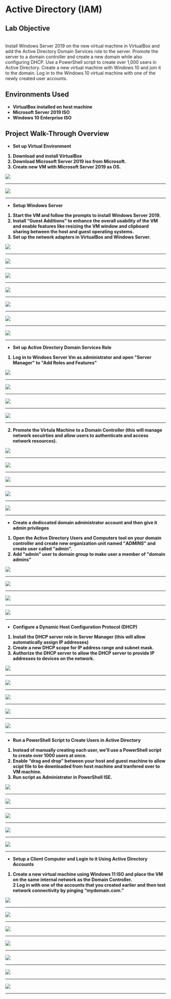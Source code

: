 <h1>Active Directory (IAM)</h1>

<h2>Lab Objective</h2>

<br>Install Windows Server 2019 on the new virtual machine in VirtualBox and add the Active Directory Domain Services role to the server. Promote the server to a domain controller and create a new domain while also configuring DHCP. Use a PowerShell script to create over 1,000 users in Active Directory. Create a new virtual machine with Windows 10 and join it to the domain. Log in to the Windows 10 virtual machine with one of the newly created user accounts. <br />

<h2>Environments Used </h2>

- <b>VirtualBox installed on host machine<b/>
- <b>Microsoft Server 2019 ISO<b/>
- <b>Windows 10 Enterprise ISO<b/>

<h2>Project Walk-Through Overview </h2>

- <b>Set up Virtual Environment </b>

1. Download and install VirtualBox<br/>
2. Download Microsoft Server 2019 iso from Microsoft.<br/>
3. Create new VM with Microsoft Server 2019 as OS.<br/>

 
<img src="https://i.imgur.com/FgaNsrh.png"/>

-----------------------------------------------

<img src="https://i.imgur.com/xJt4oBT.png"/>

-----------------------------------------------

- <b>Setup Windows Server</b>

 1. Start the VM and follow the prompts to install Windows Server 2019.<br/>
 2. Install “Guest Additions” to enhance the overall usability of the VM and enable features like resizing the VM window and clipboard sharing between the host and guest operating systems.<br/>
 3. Set up the network adapters in VirtualBox and Windows Server.<br/>


 
<img src="https://i.imgur.com/fFOllVt.png"/>

-----------------------------------------------

<img src="https://i.imgur.com/mALx3jn.png"/>

-----------------------------------------------

<img src="https://i.imgur.com/uS5ghYi.png"/>

-----------------------------------------------

<img src="https://i.imgur.com/xpTDfso.png"/>

-----------------------------------------------

<img src="https://i.imgur.com/oE0cBJT.png"/>

-----------------------------------------------
 
<img src="https://i.imgur.com/piXXsCv.png"/>

-----------------------------------------------

<img src="https://i.imgur.com/vD8WLFp.png"/>

-----------------------------------------------

- <b>Set up Active Directory Domain Services Role</b>

1. Log in to Windoes Server Vm as administrator and open "Server Manager" to "Add Roles and Features" <br/>

 
<img src="https://i.imgur.com/k4q9YXG.png"/>

-----------------------------------------------

<img src="https://i.imgur.com/DVa0Zgx.png"/>

-----------------------------------------------

<img src="https://i.imgur.com/DQtE10F.png"/>

-----------------------------------------------

<img src="https://i.imgur.com/9zXA6vw.png"/>

-----------------------------------------------

2. Promote the Virtula Machine to a Domain Controller (this will manage network secuirties and allow users to authenticate and access network  resources).

<img src="https://i.imgur.com/ppe8ksN.png"/>

-----------------------------------------------

<img src="https://i.imgur.com/IYHlCjP.png"/>

-----------------------------------------------

<img src="https://i.imgur.com/eSZUEpe.png"/>

-----------------------------------------------

<img src="https://i.imgur.com/GowC8UJ.png"/>

-----------------------------------------------

<img src="https://i.imgur.com/cmzK4fj.png"/>

-----------------------------------------------

- <b>Create a dediccated domain administrator account and then give it admin privileges</b>

1. Open the Active Directory Users and Computers tool on your domain controller and create new organization unit named "_ADMINS_" and create user called "admin".<br/>
2. Add "admin" user to domain group to make user a member of "domain admins" 

 
<img src="https://i.imgur.com/KpDSRsn.png"/>

-----------------------------------------------

<img src="https://i.imgur.com/qDBOx81.png"/>

-----------------------------------------------

<img src="https://i.imgur.com/d0udSlO.png"/>

-----------------------------------------------

<img src="https://i.imgur.com/VUwhyF9.png"/>

-----------------------------------------------


- <b>Configure a Dynamic Host Configuration Protocol (DHCP)</b>

1. Install the DHCP server role in Server Manager (this will allow automatically assign IP addresses)<br/>
2. Create a new DHCP scope for IP address range and subnet mask.
3. Authorize the DHCP server to allow the DHCP server to provide IP addresses to devices on the network.
 
<img src="https://i.imgur.com/o5jZPEE.png"/>

-----------------------------------------------

<img src="https://i.imgur.com/6zjUYSL.png"/>

-----------------------------------------------

<img src="https://i.imgur.com/ojkV6n9.png"/>

-----------------------------------------------

<img src="https://i.imgur.com/qCEWZfu.png"/>

-----------------------------------------------

<img src="https://i.imgur.com/8kywnJj.png"/>

-----------------------------------------------


- <b>Run a PowerShell Script to Create Users in Active Directory</b>

1. Instead of manually creating each user, we’ll use a PowerShell script to create over 1000 users at once.<br/>
2. Enable “drag and drop” between your host and guest machine to allow scipt file to be downloaded from host machine and tranfered over to VM machine.
3. Run script as Administrator in PowerShell ISE.

 
<img src="https://i.imgur.com/rfCpLFc.png"/>

-----------------------------------------------

<img src="https://i.imgur.com/PXQ9ZU4.png"/>

-----------------------------------------------
 
<img src="https://i.imgur.com/HVior0F.png"/>

-----------------------------------------------

<img src="https://i.imgur.com/uhYDSVI.png"/>

-----------------------------------------------

<img src="https://i.imgur.com/8kUlYxI.png"/>

-----------------------------------------------

- <b>Setup a Client Computer and Login to it Using Active Directory Accounts</b>

1. Create a new virtual machine using Windows 11 ISO and place the VM on the same internal network as the Domain Controller.<br/>
2 Log in with one of the accounts that you created earlier and then test network connectivity by pinging “mydomain.com.”


 
<img src="https://i.imgur.com/KtGloH0.png"/>

-----------------------------------------------

<img src="https://i.imgur.com/HH6NZWK.png"/>

-----------------------------------------------
 
<img src="https://i.imgur.com/Fqw3fJn.png"/>

-----------------------------------------------

<img src="https://i.imgur.com/jkuw9bI.png"/>

-----------------------------------------------


<img src="https://i.imgur.com/aSVUwTu.png"/>

-----------------------------------------------

<img src="https://i.imgur.com/aHrRMur.png"/>

-----------------------------------------------


<img src="https://i.imgur.com/j8vknta.png"/>

-----------------------------------------------


